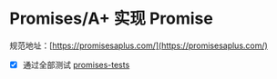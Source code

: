 # Promises/A+ 实现 Promise

规范地址：[https://promisesaplus.com/](https://promisesaplus.com/)

- [x] 通过全部测试 [promises-tests](https://github.com/promises-aplus/promises-tests)
